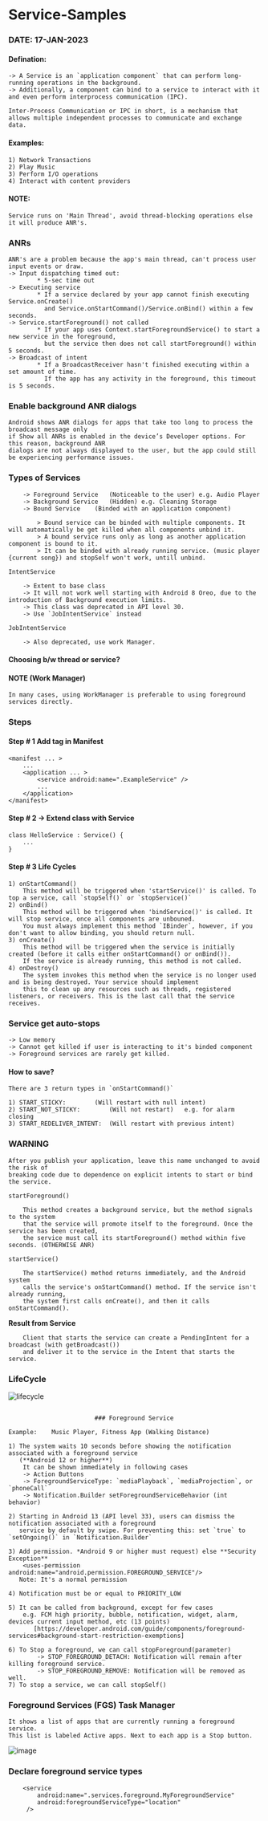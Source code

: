 # Service-Samples

### DATE: 17-JAN-2023

#### Defination:
    -> A Service is an `application component` that can perform long-running operations in the background. 
    -> Additionally, a component can bind to a service to interact with it and even perform interprocess communication (IPC). 
    
    Inter-Process Communication or IPC in short, is a mechanism that allows multiple independent processes to communicate and exchange data.

#### Examples:
	1) Network Transactions
	2) Play Music
	3) Perform I/O operations
	4) Interact with content providers

#### NOTE:	
	Service runs on 'Main Thread', avoid thread-blocking operations else it will produce ANR's.

### ANRs
	ANR's are a problem because the app's main thread, can't process user input events or draw.
	-> Input dispatching timed out:
			* 5-sec time out
	-> Executing service
			* If a service declared by your app cannot finish executing Service.onCreate() 
	   		  and Service.onStartCommand()/Service.onBind() within a few seconds.
	-> Service.startForeground() not called
			* If your app uses Context.startForegroundService() to start a new service in the foreground, 
			  but the service then does not call startForeground() within 5 seconds.
	-> Broadcast of intent
			* If a BroadcastReceiver hasn't finished executing within a set amount of time.
			  If the app has any activity in the foreground, this timeout is 5 seconds.
			  
### Enable background ANR dialogs
	Android shows ANR dialogs for apps that take too long to process the broadcast message only 
	if Show all ANRs is enabled in the device’s Developer options. For this reason, background ANR 
	dialogs are not always displayed to the user, but the app could still be experiencing performance issues.
	
	
### Types of Services
 
	    -> Foreground Service	(Noticeable to the user) e.g. Audio Player
	    -> Background Service	(Hidden) e.g. Cleaning Storage
	    -> Bound Service 	(Binded with an application component)
	
	        > Bound service can be binded with multiple components. It will automatically be get killed when all components unbind it.
	        > A bound service runs only as long as another application component is bound to it.
	        > It can be binded with already running service. (music player {current song}) and stopSelf won't work, untill unbind.
	
    IntentService 	
     
	    -> Extent to base class
	    -> It will not work well starting with Android 8 Oreo, due to the introduction of Background execution limits.
	    -> This class was deprecated in API level 30.
	    -> Use `JobIntentService` instead
	
    JobIntentService

	    -> Also deprecated, use work Manager.
				
	
#### Choosing b/w thread or service?	
	
#### NOTE (Work Manager)
	In many cases, using WorkManager is preferable to using foreground services directly.	
	
### Steps
 
#### Step # 1 Add <service> tag in Manifest
	
	<manifest ... >
  		...
 	 	<application ... >
			<service android:name=".ExampleService" />
			...
		</application>
	</manifest>
 
#### Step # 2 -> Extend class with Service
	
	class HelloService : Service() {
		...
	}
	
#### Step # 3 Life Cycles
	
 	1) onStartCommand() 
		This method will be triggered when 'startService()' is called. To top a service, call `stopSelf()` or `stopService()`
	2) onBind()
		This method will be triggered when 'bindService()' is called. It will stop service, once all components are unbouned. 
	 	You must always implement this method `IBinder`, however, if you don't want to allow binding, you should return null.
	3) onCreate()
		This method will be triggered when the service is initially created (before it calls either onStartCommand() or onBind()).
		If the service is already running, this method is not called.
	4) onDestroy()
		The system invokes this method when the service is no longer used and is being destroyed. Your service should implement 
		this to clean up any resources such as threads, registered listeners, or receivers. This is the last call that the service receives.
	
### Service get auto-stops 
	
	-> Low memory
	-> Cannot get killed if user is interacting to it's binded component
	-> Foreground services are rarely get killed.
	
#### How to save?
	
	There are 3 return types in `onStartCommand()`
	
	1) START_STICKY:		(Will restart with null intent)
	2) START_NOT_STICKY:		(Will not restart)   e.g. for alarm closing
	3) START_REDELIVER_INTENT:	(Will restart with previous intent)
	
### WARNING
	After you publish your application, leave this name unchanged to avoid the risk of 
	breaking code due to dependence on explicit intents to start or bind the service.
		
`startForeground()`	
	
		This method creates a background service, but the method signals to the system 
		that the service will promote itself to the foreground. Once the service has been created, 
		the service must call its startForeground() method within five seconds. (OTHERWISE ANR)

`startService()`
	
		The startService() method returns immediately, and the Android system 
		calls the service's onStartCommand() method. If the service isn't already running, 
		the system first calls onCreate(), and then it calls onStartCommand().
	
**Result from Service**
	
		Client that starts the service can create a PendingIntent for a broadcast (with getBroadcast()) 
		and deliver it to the service in the Intent that starts the service.
			
### LifeCycle

![lifecycle](https://user-images.githubusercontent.com/100923337/213107630-204ba81a-98b4-45de-9d25-3fbc36e51084.png)

~~~~~~~~~~~~~~~~~~~~~~~~~~~~~~~~~~~~~~~~~~~~~~~~~~~~~~~~~~~~~~~~~~~~~~~~~~~~~~~~~~~~~~~~~~~~~~~~~~~~~~~~~~~~~~~~~~~~~~~~~~~~~
~~~~~~~~~~~~~~~~~~~~~~~~~~~~~~~~~~~~~~~~~~~~~~~~~~~~~~~~~~~~~~~~~~~~~~~~~~~~~~~~~~~~~~~~~~~~~~~~~~~~~~~~~~~~~~~~~~~~~~~~~~~~~
	
							### Foreground Service

	Example:	Music Player, Fitness App (Walking Distance)
	
	1) The system waits 10 seconds before showing the notification associated with a foreground service 
	   (**Android 12 or higher**)
		It can be shown immediately in following cases
		-> Action Buttons
		-> ForegroundServiceType: `mediaPlayback`, `mediaProjection`, or `phoneCall`
		-> Notification.Builder setForegroundServiceBehavior (int behavior)
	
	2) Starting in Android 13 (API level 33), users can dismiss the notification associated with a foreground 
	   service by default by swipe. For preventing this: set `true` to `setOngoing()` in `Notification.Builder`
	
	3) Add permission. *Android 9 or higher must request) else **Security Exception**
		<uses-permission android:name="android.permission.FOREGROUND_SERVICE"/>
	   Note: It's a normal permission
	
	4) Notification must be or equal to PRIORITY_LOW

	5) It can be called from background, except for few cases 
		e.g. FCM high priority, bubble, notification, widget, alarm, devices current input method, etc (13 points)
           [https://developer.android.com/guide/components/foreground-services#background-start-restriction-exemptions]
	
	6) To Stop a foreground, we can call stopForeground(parameter)
     		-> STOP_FOREGROUND_DETACH: Notification will remain after killing foreground service.
     		-> STOP_FOREGROUND_REMOVE: Notification will be removed as well.
	7) To stop a service, we can call stopSelf()

### Foreground Services (FGS) Task Manager
	
	It shows a list of apps that are currently running a foreground service.
	This list is labeled Active apps. Next to each app is a Stop button.
	
![image](https://user-images.githubusercontent.com/100923337/213171999-b9df1630-11f6-4e11-b2bd-de5f93750107.png)
	
### Declare foreground service types
	
	
        <service
            android:name=".services.foreground.MyForegroundService"
            android:foregroundServiceType="location"
		 />
	
	
